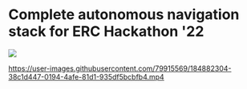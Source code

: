 # Complete autonomous navigation stack for ERC Hackathon '22

![](https://github.com/suchetanrs/erc-hackathon-automation/blob/master/live_map/rosgraph.png)

https://user-images.githubusercontent.com/79915569/184882304-38c1d447-0194-4afe-81d1-935df5bcbfb4.mp4

